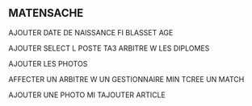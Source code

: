 ## MATENSACHE
AJOUTER DATE DE NAISSANCE FI BLASSET AGE

AJOUTER SELECT L POSTE TA3 ARBITRE W LES DIPLOMES 

AJOUTER LES PHOTOS 

AFFECTER UN ARBITRE W UN GESTIONNAIRE MIN TCREE UN MATCH 

AJOUTER UNE PHOTO MI TAJOUTER ARTICLE 
